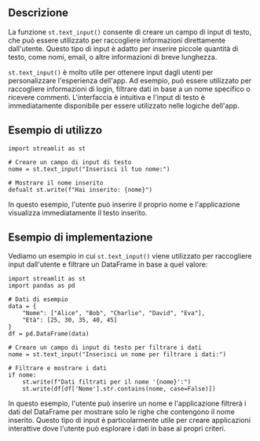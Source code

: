 ## Descrizione

La funzione `st.text_input()` consente di creare un campo di input di testo, che può essere utilizzato per raccogliere informazioni direttamente dall'utente. Questo tipo di input è adatto per inserire piccole quantità di testo, come nomi, email, o altre informazioni di breve lunghezza.

`st.text_input()` è molto utile per ottenere input dagli utenti per personalizzare l'esperienza dell'app. Ad esempio, può essere utilizzato per raccogliere informazioni di login, filtrare dati in base a un nome specifico o ricevere commenti. L'interfaccia è intuitiva e l'input di testo è immediatamente disponibile per essere utilizzato nelle logiche dell'app.

## Esempio di utilizzo

```
import streamlit as st

# Creare un campo di input di testo
nome = st.text_input("Inserisci il tuo nome:")

# Mostrare il nome inserito
defualt st.write(f"Hai inserito: {nome}")
```

In questo esempio, l'utente può inserire il proprio nome e l'applicazione visualizza immediatamente il testo inserito.

## Esempio di implementazione

Vediamo un esempio in cui `st.text_input()` viene utilizzato per raccogliere input dall'utente e filtrare un DataFrame in base a quel valore:

```
import streamlit as st
import pandas as pd

# Dati di esempio
data = {
    "Nome": ["Alice", "Bob", "Charlie", "David", "Eva"],
    "Età": [25, 30, 35, 40, 45]
}
df = pd.DataFrame(data)

# Creare un campo di input di testo per filtrare i dati
nome = st.text_input("Inserisci un nome per filtrare i dati:")

# Filtrare e mostrare i dati
if nome:
    st.write(f"Dati filtrati per il nome '{nome}':")
    st.write(df[df['Nome'].str.contains(nome, case=False)])
```

In questo esempio, l'utente può inserire un nome e l'applicazione filtrerà i dati del DataFrame per mostrare solo le righe che contengono il nome inserito. Questo tipo di input è particolarmente utile per creare applicazioni interattive dove l'utente può esplorare i dati in base ai propri criteri.